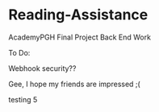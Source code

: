 # Reading-Assistance #

AcademyPGH Final Project Back End Work

To Do:

Webhook security??

Gee, I hope my friends are impressed ;(

testing 5
